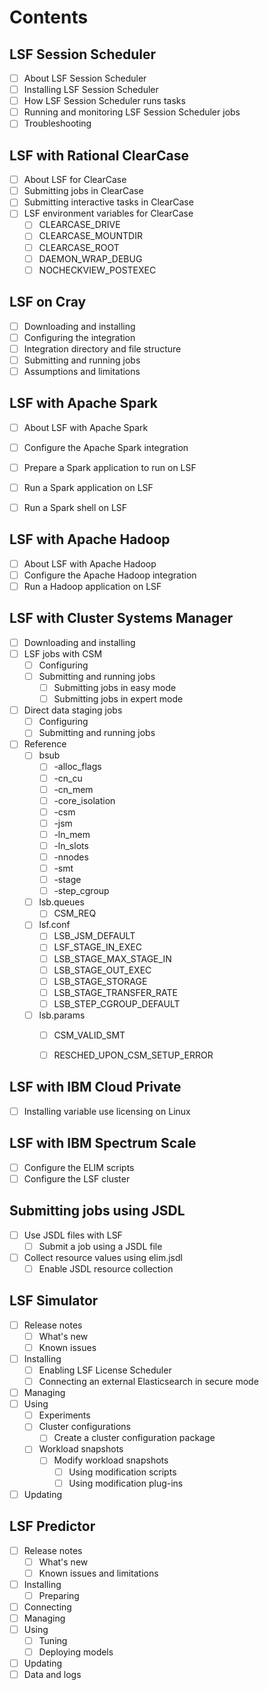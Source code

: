 # Contents

## LSF Session Scheduler
- [ ] About LSF Session Scheduler
- [ ] Installing LSF Session Scheduler
- [ ] How LSF Session Scheduler runs tasks
- [ ] Running and monitoring LSF Session Scheduler jobs
- [ ] Troubleshooting

## LSF with Rational ClearCase
- [ ] About LSF for ClearCase
- [ ] Submitting jobs in ClearCase
- [ ] Submitting interactive tasks in ClearCase
- [ ] LSF environment variables for ClearCase
    - [ ] CLEARCASE_DRIVE
    - [ ] CLEARCASE_MOUNTDIR
    - [ ] CLEARCASE_ROOT
    - [ ] DAEMON_WRAP_DEBUG
    - [ ] NOCHECKVIEW_POSTEXEC

## LSF on Cray
- [ ] Downloading and installing
- [ ] Configuring the integration
- [ ] Integration directory and file structure
- [ ] Submitting and running jobs
- [ ] Assumptions and limitations

## LSF with Apache Spark
- [ ] About LSF with Apache Spark
- [ ] Configure the Apache Spark integration
- [ ] Prepare a Spark application to run on LSF
- [ ] Run a Spark application on LSF
- [ ] Run a Spark shell on LSF


## LSF with Apache Hadoop
- [ ] About LSF with Apache Hadoop
- [ ] Configure the Apache Hadoop integration
- [ ] Run a Hadoop application on LSF

## LSF with Cluster Systems Manager
- [ ] Downloading and installing
- [ ] LSF jobs with CSM
    - [ ] Configuring
    - [ ] Submitting and running jobs
        - [ ] Submitting jobs in easy mode
        - [ ] Submitting jobs in expert mode
- [ ] Direct data staging jobs
    - [ ] Configuring
    - [ ] Submitting and running jobs
- [ ] Reference
    - [ ] bsub
        - [ ] -alloc_flags
        - [ ] -cn_cu
        - [ ] -cn_mem
        - [ ] -core_isolation
        - [ ] -csm
        - [ ] -jsm
        - [ ] -ln_mem
        - [ ] -ln_slots
        - [ ] -nnodes
        - [ ] -smt
        - [ ] -stage
        - [ ] -step_cgroup
    - [ ] lsb.queues
        - [ ] CSM_REQ
    - [ ] lsf.conf
        - [ ] LSB_JSM_DEFAULT
        - [ ] LSF_STAGE_IN_EXEC
        - [ ] LSB_STAGE_MAX_STAGE_IN
        - [ ] LSB_STAGE_OUT_EXEC
        - [ ] LSB_STAGE_STORAGE
        - [ ] LSB_STAGE_TRANSFER_RATE
        - [ ] LSB_STEP_CGROUP_DEFAULT
    - [ ] lsb.params
        - [ ] CSM_VALID_SMT
        - [ ] RESCHED_UPON_CSM_SETUP_ERROR


## LSF with IBM Cloud Private
- [ ] Installing variable use licensing on Linux

## LSF with IBM Spectrum Scale
- [ ] Configure the ELIM scripts
- [ ] Configure the LSF cluster

## Submitting jobs using JSDL
- [ ] Use JSDL files with LSF
    - [ ] Submit a job using a JSDL file
- [ ] Collect resource values using elim.jsdl
    - [ ] Enable JSDL resource collection

## LSF Simulator
- [ ] Release notes
    - [ ] What's new
    - [ ] Known issues
- [ ] Installing
    - [ ] Enabling LSF License Scheduler
    - [ ] Connecting an external Elasticsearch in secure mode
- [ ] Managing
- [ ] Using
    - [ ] Experiments
    - [ ] Cluster configurations
        - [ ] Create a cluster configuration package
    - [ ] Workload snapshots
        - [ ] Modify workload snapshots
            - [ ] Using modification scripts
            - [ ] Using modification plug-ins
- [ ] Updating

## LSF Predictor
- [ ] Release notes
    - [ ] What's new
    - [ ] Known issues and limitations
- [ ] Installing
    - [ ] Preparing
- [ ] Connecting
- [ ] Managing
- [ ] Using
    - [ ] Tuning
    - [ ] Deploying models
- [ ] Updating
- [ ] Data and logs
